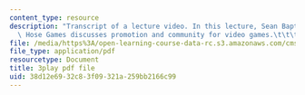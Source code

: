 ```yaml
---
content_type: resource
description: "Transcript of a lecture video. In this lecture, Sean Baptiste from Fire\
  \ Hose Games discusses promotion and community for video games.\t\t\t\t"
file: /media/https%3A/open-learning-course-data-rc.s3.amazonaws.com/cms-611j-creating-video-games-fall-2014/38d12e6932c83f09321a259bb2166c99_zaabQDKK8WY.pdf
file_type: application/pdf
resourcetype: Document
title: 3play pdf file
uid: 38d12e69-32c8-3f09-321a-259bb2166c99
---
```

